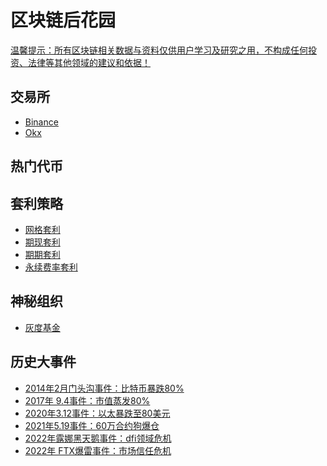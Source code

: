 # 区块链后花园
[温馨提示：所有区块链相关数据与资料仅供用户学习及研究之用，不构成任何投资、法律等其他领域的建议和依据！
]()


## 交易所
- [Binance](https://www.binance.com/zh-CN/)
- [Okx](https://www.okx.com/cn/trade-spot/btc-usdt)

## 热门代币

## 套利策略
- [网格套利](https://blockchaingarden.github.io/blockchain-garden/post/grid-trading.html)
- [期现套利]()
- [期期套利]()
- [永续费率套利]()


## 神秘组织
- [灰度基金](https://blockchaingarden.github.io/blockchain-garden/post/grayscale.html)


## 历史大事件
- [2014年2月门头沟事件：比特币暴跌80%]()
- [2017年 9.4事件：市值蒸发80%]()
- [2020年3.12事件：以太暴跌至80美元]()
- [2021年5.19事件：60万合约狗爆仓]()
- [2022年露娜黑天鹅事件：dfi领域危机]()
- [2022年 FTX爆雷事件：市场信任危机]()


